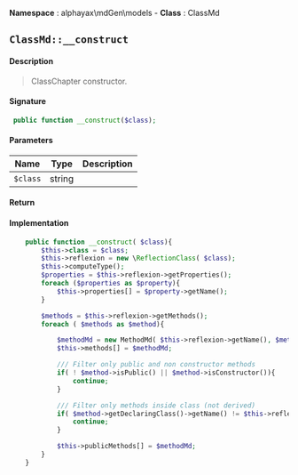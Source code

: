 **Namespace**  : alphayax\mdGen\models  - **Class** : ClassMd

## `ClassMd::__construct`

#### Description

> ClassChapter constructor.


#### Signature

```php
 public function __construct($class);
```

#### Parameters

| Name | Type | Description |
|---|---|---|
| `$class` | string |  |

#### Return


#### Implementation

```php
    public function __construct( $class){
        $this->class = $class;
        $this->reflexion = new \ReflectionClass( $class);
        $this->computeType();
        $properties = $this->reflexion->getProperties();
        foreach ($properties as $property){
            $this->properties[] = $property->getName();
        }

        $methods = $this->reflexion->getMethods();
        foreach ( $methods as $method){

            $methodMd = new MethodMd( $this->reflexion->getName(), $method->getName());
            $this->methods[] = $methodMd;

            /// Filter only public and non constructor methods
            if( ! $method->isPublic() || $method->isConstructor()){
                continue;
            }

            /// Filter only methods inside class (not derived)
            if( $method->getDeclaringClass()->getName() != $this->reflexion->getName()){
                continue;
            }

            $this->publicMethods[] = $methodMd;
        }
    }

```
